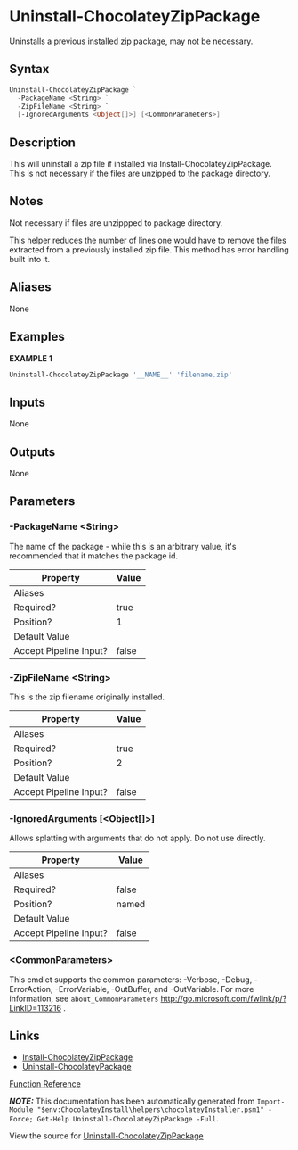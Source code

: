 ﻿---
Order: 440
Title: Uninstall-ChocolateyZipPackage
Description: Information on Uninstall-ChocolateyZipPackage function
RedirectFrom: docs/helpers-uninstall-chocolatey-zip-package
---

# Uninstall-ChocolateyZipPackage

<!-- This documentation is automatically generated from https://github.com/chocolatey/choco/blob/stable/src/chocolatey.resources/helpers/functions/Uninstall-ChocolateyZipPackage.ps1 using https://github.com/chocolatey/choco/blob/stable/GenerateDocs.ps1. Contributions are welcome at the original location(s). -->

Uninstalls a previous installed zip package, may not be necessary.

## Syntax

~~~powershell
Uninstall-ChocolateyZipPackage `
  -PackageName <String> `
  -ZipFileName <String> `
  [-IgnoredArguments <Object[]>] [<CommonParameters>]
~~~

## Description

This will uninstall a zip file if installed via Install-ChocolateyZipPackage.
This is not necessary if the files are unzipped to the package directory.

## Notes

Not necessary if files are unzippped to package directory.

This helper reduces the number of lines one would have to remove the
files extracted from a previously installed zip file.
This method has error handling built into it.

## Aliases

None

## Examples

 **EXAMPLE 1**

~~~powershell
Uninstall-ChocolateyZipPackage '__NAME__' 'filename.zip'

~~~

## Inputs

None

## Outputs

None

## Parameters

###  -PackageName &lt;String&gt;
The name of the package - while this is an arbitrary value, it's
recommended that it matches the package id.

Property               | Value
---------------------- | -----
Aliases                |
Required?              | true
Position?              | 1
Default Value          |
Accept Pipeline Input? | false

###  -ZipFileName &lt;String&gt;
This is the zip filename originally installed.

Property               | Value
---------------------- | -----
Aliases                |
Required?              | true
Position?              | 2
Default Value          |
Accept Pipeline Input? | false

###  -IgnoredArguments [&lt;Object[]&gt;]
Allows splatting with arguments that do not apply. Do not use directly.

Property               | Value
---------------------- | -----
Aliases                |
Required?              | false
Position?              | named
Default Value          |
Accept Pipeline Input? | false

### &lt;CommonParameters&gt;

This cmdlet supports the common parameters: -Verbose, -Debug, -ErrorAction, -ErrorVariable, -OutBuffer, and -OutVariable. For more information, see `about_CommonParameters` http://go.microsoft.com/fwlink/p/?LinkID=113216 .


## Links

 * [Install-ChocolateyZipPackage](./install-chocolateyzippackage)
 * [Uninstall-ChocolateyPackage](./uninstall-chocolateyzippackage)


[Function Reference](./)

***NOTE:*** This documentation has been automatically generated from `Import-Module "$env:ChocolateyInstall\helpers\chocolateyInstaller.psm1" -Force; Get-Help Uninstall-ChocolateyZipPackage -Full`.

View the source for [Uninstall-ChocolateyZipPackage](https://github.com/chocolatey/choco/blob/stable/src/chocolatey.resources/helpers/functions/Uninstall-ChocolateyZipPackage.ps1)
